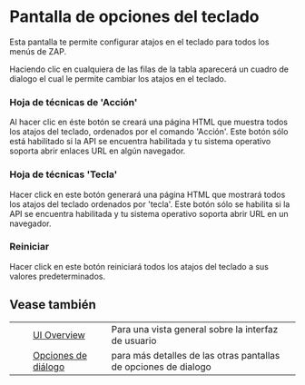 # Pantalla de opciones del teclado #

Esta pantalla te permite configurar atajos en el teclado para todos los menús de ZAP.

Haciendo clic en cualquiera de las filas de la tabla aparecerá un cuadro de dialogo el cual le permite cambiar los atajos en el teclado.

### Hoja de técnicas de 'Acción' ###

Al hacer clic en éste botón se creará una página HTML que muestra todos los atajos del teclado, ordenados por el comando 'Acción'.
Este botón sólo está habilitado si la API se encuentra habilitada y tu sistema operativo soporta abrir enlaces URL en algún navegador.

### Hoja de técnicas 'Tecla' ###

Hacer click en este botón generará una página HTML que mostrará todos los atajos del teclado ordenados por 'tecla'.
Este botón sólo se habilita si la API se encuentra habilitada y tu sistema operativo soporta abrir URL en un navegador.

### Reiniciar ###

Hacer click en este botón reiniciará todos los atajos del teclado a sus valores predeterminados.

## Vease también ##

<table> 
 <tbody>
  <tr>
   <td>&nbsp;&nbsp;&nbsp;&nbsp;</td>
   <td> <a href="HelpUiOverview" rel="nofollow">UI Overview</a></td>
   <td>Para una vista general sobre la interfaz de usuario</td>
  </tr> 
  <tr>
   <td>&nbsp;&nbsp;&nbsp;&nbsp;</td>
   <td> <a href="HelpUiDialogsOptionsOptions" rel="nofollow">Opciones de di&aacute;logo</a></td>
   <td>para m&aacute;s detalles de las otras pantallas de opciones de dialogo</td>
  </tr> 
 </tbody>
</table>